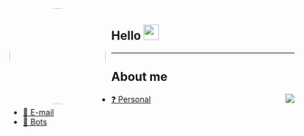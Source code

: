 <img width="170" height="170" align="left" style="float: left; margin: 0 10px 0 0; border-radius: 50%;" src="https://avatars.githubusercontent.com/u/95937626">

## Hello <img src="https://raw.githubusercontent.com/igorkowalczyk/igorkowalczyk/master/src/images/wave.gif" width="27px">
> 
-----------
## About me 
<img align="right" src="https://github-readme-stats.vercel.app/api?username=xrquu">

* [❓ Personal](https://xrqu.live)
* [📧 E-mail](mailto:xrqu@sdevs.org)
* [🍭 Bots](https://giveaways-bot.com)
